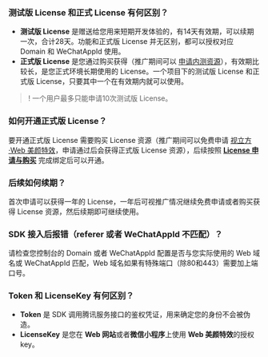 [](id:w1)
### 测试版 License 和正式 License 有何区别？
- **测试版 License** 是赠送给您用来短期开发体验的，有14天有效期，可以续期一次，合计28天。功能和正式版 License 并无区别，都可以授权对应 Domain 和 WeChatAppId 使用。
- **正式版 License** 是您通过购买获得（推广期间可以 [申请内测资源](https://cloud.tencent.com/apply/p/9fuh8sv6fl)），有效期比较长，是您正式环境长期使用的 License。一个项目下的测试版 License 和正式版 License，只要其中一个在有效期内就可以使用。

>! 一个用户最多只能申请10次测试版 License。

[](id:w2)
### 如何开通正式版 License？
要开通正式版 License 需要购买 License 资源（推广期间可以免费申请 [视立方·Web 美颜特效](https://cloud.tencent.com/apply/p/9fuh8sv6fl)，申请通过后会获得正式版 License 资源），后续按照 [**License 申请与购买**](https://cloud.tencent.com/document/product/616/71368) 完成绑定后可以开通。

[](id:w3)
### 后续如何续期？
首次申请可以获得一年的 License，一年后可视推广情况继续免费申请或者购买获得 License 资源，然后续期即可继续使用。

[](id:w4)
### SDK 接入后报错（referer 或者 WeChatAppId 不匹配）？
请检查您控制台的 Domain 或者 WeChatAppId 配置是否与您实际使用的 Web 域名或 WeChatAppId 匹配，Web 域名如果有特殊端口（除80和443）需要加上端口号。

[](id:w5)
### Token 和 LicenseKey 有何区别？
- **Token** 是 SDK 调用腾讯服务接口的鉴权凭证，用来确定您的身份不会被伪造。
- **LicenseKey** 是您在 **Web 网站**或者**微信小程序**上使用 **Web 美颜特效**的授权 key。
